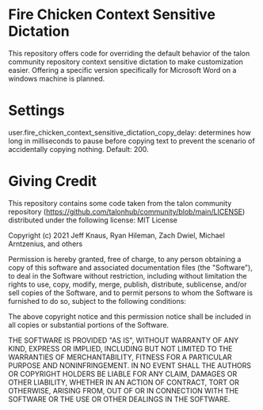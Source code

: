 # Fire Chicken Context Sensitive Dictation
This repository offers code for overriding the default behavior of the talon community repository context sensitive dictation to make customization easier. Offering a specific version specifically for Microsoft Word on a windows machine is planned.

# Settings
user.fire_chicken_context_sensitive_dictation_copy_delay: determines how long in milliseconds to pause before copying text to prevent the scenario of accidentally copying nothing. Default: 200.

# Giving Credit
This repository contains some code taken from the talon community repository (https://github.com/talonhub/community/blob/main/LICENSE) distributed under the following license: 
MIT License

Copyright (c) 2021 Jeff Knaus, Ryan Hileman, Zach Dwiel, Michael Arntzenius, and others

Permission is hereby granted, free of charge, to any person obtaining a copy
of this software and associated documentation files (the "Software"), to deal
in the Software without restriction, including without limitation the rights
to use, copy, modify, merge, publish, distribute, sublicense, and/or sell
copies of the Software, and to permit persons to whom the Software is
furnished to do so, subject to the following conditions:

The above copyright notice and this permission notice shall be included in all
copies or substantial portions of the Software.

THE SOFTWARE IS PROVIDED "AS IS", WITHOUT WARRANTY OF ANY KIND, EXPRESS OR
IMPLIED, INCLUDING BUT NOT LIMITED TO THE WARRANTIES OF MERCHANTABILITY,
FITNESS FOR A PARTICULAR PURPOSE AND NONINFRINGEMENT. IN NO EVENT SHALL THE
AUTHORS OR COPYRIGHT HOLDERS BE LIABLE FOR ANY CLAIM, DAMAGES OR OTHER
LIABILITY, WHETHER IN AN ACTION OF CONTRACT, TORT OR OTHERWISE, ARISING FROM,
OUT OF OR IN CONNECTION WITH THE SOFTWARE OR THE USE OR OTHER DEALINGS IN THE
SOFTWARE.